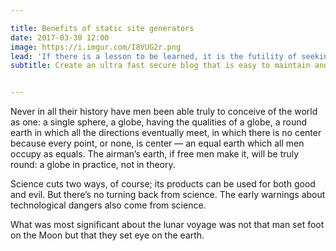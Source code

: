```yaml
---

title: Benefits of static site generators
date: 2017-03-30 12:00
image: https://i.imgur.com/I8VUG2r.png
lead: 'If there is a lesson to be learned, it is the futility of seeking fulfillment in outer space. We need to judge ourselfs by who we are, not by where we go.'
subtitle: Create an ultra fast secure blog that is easy to maintain and easy to scale.


---
```

<p>Never in all their history have men been able truly to conceive of the world as one: a single sphere, a globe, having the qualities of a globe, a round earth in which all the directions eventually meet, in which there is no center because every point, or none, is center — an equal earth which all men occupy as equals. The airman’s earth, if free men make it, will be truly round: a globe in practice, not in theory.</p>

<p>Science cuts two ways, of course; its products can be used for both good and evil. But there’s no turning back from science. The early warnings about technological dangers also come from science.</p>

<p>What was most significant about the lunar voyage was not that man set foot on the Moon but that they set eye on the earth.</p>
